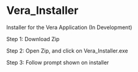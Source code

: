 # Vera_Installer
Installer for the Vera Application (In Development)

Step 1: Download Zip

Step 2: Open Zip, and click on Vera_Installer.exe

Step 3: Follow prompt shown on installer
